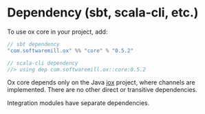 # Dependency (sbt, scala-cli, etc.)

To use ox core in your project, add:

```scala
// sbt dependency
"com.softwaremill.ox" %% "core" % "0.5.2"

// scala-cli dependency
//> using dep com.softwaremill.ox::core:0.5.2
```

Ox core depends only on the Java [jox](https://github.com/softwaremill/jox) project, where channels are implemented. There are no other direct or transitive dependencies.

Integration modules have separate dependencies.